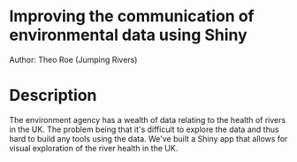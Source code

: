 # Improving the communication of environmental data using Shiny

Author: Theo Roe (Jumping Rivers)

# Description

The environment agency has a wealth of data relating to the health of rivers in the UK. The problem being that it's difficult to explore the data and thus hard to build any tools using the data. We've built a Shiny app that allows for visual exploration of the river health in the UK. 

